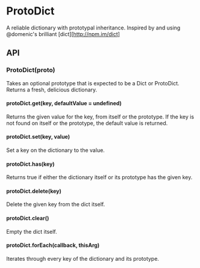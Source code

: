 # ProtoDict

  A reliable dictionary with prototypal inheritance.
  Inspired by and using @domenic's brilliant [dict][http://npm.im/dict]

## API
### ProtoDict(proto)

  Takes an optional prototype that is expected to be a Dict or ProtoDict.
  Returns a fresh, delicious dictionary.

#### protoDict.get(key, defaultValue = undefined)

  Returns the given value for the key, from itself or the prototype.
  If the key is not found on itself or the prototype, the default value is returned.

#### protoDict.set(key, value)

  Set a key on the dictionary to the value.

#### protoDict.has(key)

  Returns true if either the dictionary itself or its prototype has the given key.

#### protoDict.delete(key)

  Delete the given key from the dict itself.

#### protoDict.clear()

  Empty the dict itself.

#### protoDict.forEach(callback, thisArg)

  Iterates through every key of the dictionary and its prototype.

